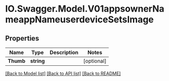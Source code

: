 # IO.Swagger.Model.V01appsownerNameappNameuserdeviceSetsImage
## Properties

Name | Type | Description | Notes
------------ | ------------- | ------------- | -------------
**Thumb** | **string** |  | [optional] 

[[Back to Model list]](../README.md#documentation-for-models) [[Back to API list]](../README.md#documentation-for-api-endpoints) [[Back to README]](../README.md)

